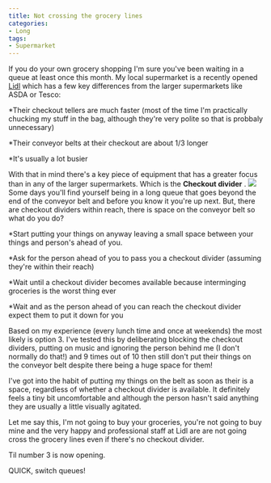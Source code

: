 ```yaml
---
title: Not crossing the grocery lines
categories:
- Long
tags:
- Supermarket
---
```


If you do your own grocery shopping I'm sure you've been waiting in a queue at least once this month. My local supermarket is a recently opened 
[Lidl](http://www.lidl.co.uk/en/index.htm) which has a few key differences from the larger supermarkets like ASDA or Tesco:

*Their checkout tellers are much faster (most of the time I'm practically chucking my stuff in the bag, although they're very polite so that is probbaly unnecessary)


*Their conveyor belts at their checkout are about 1/3 longer


*It's usually a lot busier

With that in mind there's a key piece of equipment that has a greater focus than in any of the larger supermarkets. Which is the 
**Checkout divider**
. 
![](/squarespace_images/static_52001c0be4b09bc7c9f838c9_52224ed3e4b0ba9919a3e0e1_551eeae6e4b0adb698662744_1428089583169__img.jpg_) 
Some days you'll find yourself being in a long queue that goes beyond the end of the conveyor belt and before you know it you're up next. But, there are checkout dividers within reach, there is space on the conveyor belt so what do you do?

*Start putting your things on anyway leaving a small space between your things and person's ahead of you.
 
*Ask for the person ahead of you to pass you a checkout divider (assuming they're within their reach)
 
*Wait until a checkout divider becomes available because interminging groceries is the worst thing ever
 
*Wait and as the person ahead of you 
can reach the checkout divider expect them to put it down for you

Based on my experience (every lunch time and once at weekends) the most likely is option 3. I've tested this by deliberating blocking the checkout dividers, putting on music and ignoring the person behind me (I don't normally do that!) and 9 times out of 10 then still don't put their things on the conveyor belt despite there being a huge space for them!

I've got into the habit of putting my things on the belt as soon as their is a space, regardless of whether a checkout divider is available. It definitely feels a tiny bit uncomfortable and although the person hasn't said anything they are usually a little visually agitated.

Let me say this, I'm not going to buy your groceries, you're not going to buy mine and the very happy and professional staff at Lidl are are not going cross the grocery lines 
even if there's no checkout divider.

Til number 3 is now opening.

QUICK, switch queues!
